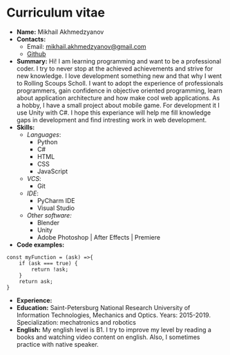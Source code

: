# Curriculum vitae
* __Name:__ Mikhail Akhmedzyanov
* __Contacts:__ 
    * Email: mikhail.akhmedzyanov@gmail.com
    * [Github](https://github.com/funduk1223)
* __Summary:__ Hi! I am learning programming and want to be a professional coder. I try to never stop at the achieved achievements and strive for new knowledge. I love development something new and that why I went to Rolling Scoups Scholl. I want to adopt the experience of professionals programmers, gain confidence in objective oriented programming, learn about application architecture and how make cool web applications. As a hobby, I have a small project about mobile game. For development it I use Unity with C#. I hope this experiance will help me fill knowledge gaps in development and find intresting work in web development.
* __Skills:__
    * _Languages_:
        * Python
        * C#
        * HTML
        * CSS
        * JavaScript
    * _VCS_:
        * Git
    * _IDE_:
        * PyCharm IDE
        * Visual Studio
    * _Other software:_
        * Blender
        * Unity
        * Adobe Photoshop | After Effects | Premiere
* __Code examples:__

```
const myFunction = (ask) =>{
    if (ask === true) {
        return !ask;
    }
    return ask;
}

```
* __Experience:__ 
* __Education:__ Saint-Petersburg National Research University of Information Technologies, Mechanics and Optics. Years: 2015-2019. Specialization: mechatronics and robotics
* __English:__ My english level is B1. I try to improve my level by reading a books and watching video content on english. Also, I sometimes practice with native speaker.